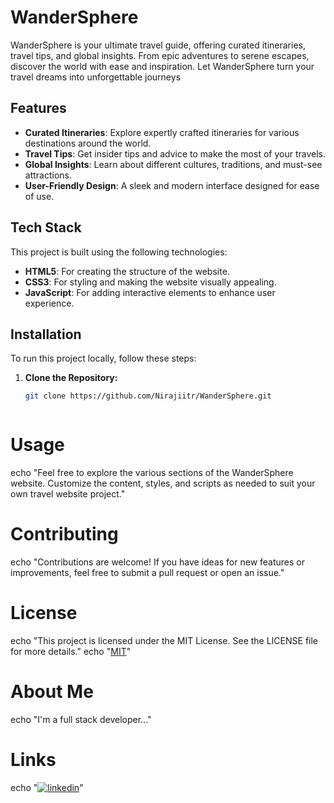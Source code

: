 # WanderSphere
WanderSphere is your ultimate travel guide, offering curated itineraries, travel tips, and global insights. From epic adventures to serene escapes, discover the world with ease and inspiration. Let WanderSphere turn your travel dreams into unforgettable journeys

## Features

- **Curated Itineraries**: Explore expertly crafted itineraries for various destinations around the world.
- **Travel Tips**: Get insider tips and advice to make the most of your travels.
- **Global Insights**: Learn about different cultures, traditions, and must-see attractions.
- **User-Friendly Design**: A sleek and modern interface designed for ease of use.

## Tech Stack

This project is built using the following technologies:

- **HTML5**: For creating the structure of the website.
- **CSS3**: For styling and making the website visually appealing.
- **JavaScript**: For adding interactive elements to enhance user experience.

## Installation

To run this project locally, follow these steps:

1. **Clone the Repository:**
   ```bash
   git clone https://github.com/Nirajiitr/WanderSphere.git



# Usage
echo "Feel free to explore the various sections of the WanderSphere website. Customize the content, styles, and scripts as needed to suit your own travel website project."

# Contributing
echo "Contributions are welcome! If you have ideas for new features or improvements, feel free to submit a pull request or open an issue."

# License
echo "This project is licensed under the MIT License. See the LICENSE file for more details."
echo "[MIT](https://choosealicense.com/licenses/mit/)"

# About Me
echo "I'm a full stack developer..."

# Links
echo "[![linkedin](https://img.shields.io/badge/linkedin-0A66C2?style=for-the-badge&logo=linkedin&logoColor=white)](https://www.linkedin.com/in/niraj-kumar-b72976253?utm_source=share&utm_campaign=share_via&utm_content=profile&utm_medium=android_app)"